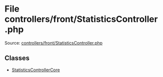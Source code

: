 File controllers/front/StatisticsController.php
=========

Source: [controllers/front/StatisticsController.php](https://github.com/PrestaShop/PrestaShop/blob/1.5.3.1/controllers/front/StatisticsController.php)


Classes
-------

* [StatisticsControllerCore](class.StatisticsControllerCore.md)

